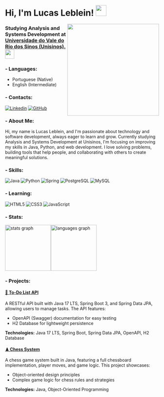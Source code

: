 <h1> Hi, I'm Lucas Leblein! <img src="https://media0.giphy.com/media/ymwg2hvAKuuuiDN1x3/200.webp?cid=ecf05e47qc3fj2hhtmdlddq2iyget8g0jz2haj89yyl64378&ep=v1_stickers_search&rid=200.webp&ct=s" width="35"></h2>
<img align='right' src="https://media.tenor.com/-UygBh3nnfEAAAAC/coding.gif" width="300">

<h3>Studying Analysis and Systems Development at <a href="https://www.unisinos.br/">Universidade do Vale do Rio dos Sinos (Unisinos).</a><img src="https://media3.giphy.com/media/v1.Y2lkPTc5MGI3NjExbnZuZDluaHJqanlwNXM4NGVtNnZ6ZnY5aDdvanVtdG1jMWNobmZ1bSZlcD12MV9pbnRlcm5hbF9naWZfYnlfaWQmY3Q9cw/VDdh2wgmzsXAc7FCd7/giphy.webp" width="30">
</h3>

<h3>- Languages:</h3>
<ul>
  <li>Portuguese (Native)</li>
  <li>English (Intermediate)</li>
</ul>


<h3>- Contacts:</h3>

[![Linkedin](https://img.shields.io/badge/LinkedIn-0077B5?style=for-the-badge&logo=linkedin&logoColor=white)](https://www.linkedin.com/in/lucas-leblein-9a4a98334)
[![GitHub](https://img.shields.io/badge/GitHub-100000?style=for-the-badge&logo=github&logoColor=white)](https://github.com/Lucas-LDev)

<h3>- About Me:</h3>
<p>Hi, my name is Lucas Leblein, and I'm passionate about technology and software development, always eager to learn and grow. Currently studying Analysis and Systems Development at Unisinos, I'm focusing on improving my skills in Java, Python, and web development. I love solving problems, building tools that help people, and collaborating with others to create meaningful solutions.</p>



<h3>- Skills: </h3>

![Java](https://img.shields.io/badge/java-%23ED8B00.svg?style=for-the-badge&logo=openjdk&logoColor=white) 
![Python](https://img.shields.io/badge/python-3670A0?style=for-the-badge&logo=python&logoColor=ffdd54) 
![Spring](https://img.shields.io/badge/spring-%236DB33F.svg?style=for-the-badge&logo=spring&logoColor=white) 
![PostgreSQL](https://img.shields.io/badge/PostgreSQL-000?style=for-the-badge&logo=postgresql) 
![MySQL](https://img.shields.io/badge/MySQL-00000F?style=for-the-badge&logo=mysql&logoColor=white)

<h3> - Learning: </h3>

![HTML5](https://img.shields.io/badge/HTML5-E34F26?style=for-the-badge&logo=html5&logoColor=white)
![CSS3](https://img.shields.io/badge/CSS3-1572B6?style=for-the-badge&logo=css3&logoColor=white)
![JavaScript](https://img.shields.io/badge/JavaScript-F7DF1E?style=for-the-badge&logo=javascript&logoColor=black)

<h3>- Stats: </h3>
<div style="display: flex; justify-content: left; align-items: center;">
  <img src="https://github-readme-stats.vercel.app/api?username=Lucas-LDev&hide_title=false&hide_rank=false&show_icons=true&include_all_commits=true&count_private=true&disable_animations=false&theme=radical&locale=en&hide_border=false&order=1" height="150" alt="stats graph"/>
  <img src="https://github-readme-stats.vercel.app/api/top-langs?username=Lucas-LDev&locale=en&hide_title=false&layout=compact&card_width=320&langs_count=5&theme=radical&hide_border=false&order=2" height="150" alt="languages graph"/>
</div>


<h3>- Projects:</h3>
<section>
  <h4><a href="https://github.com/Lucas-LDev/to-do-list-api" target="_blank">📝 To-Do List API</a></h4>
  <p>A RESTful API built with Java 17 LTS, Spring Boot 3, and Spring Data JPA, allowing users to manage tasks. The API features:</p>
  <ul>
    <li>OpenAPI (Swagger) documentation for easy testing</li>
    <li>H2 Database for lightweight persistence</li>
  </ul>
  <p><strong>Technologies:</strong> Java 17 LTS, Spring Boot, Spring Data JPA, OpenAPI, H2 Database</p>

  <h4><a href="https://github.com/Lucas-LDev/Chess-System" target="_blank">♟ Chess System</a></h4>
  <p>A chess game system built in Java, featuring a full chessboard implementation, player moves, and game logic. This project showcases:</p>
  <ul>
    <li>Object-oriented design principles</li>
    <li>Complex game logic for chess rules and strategies</li>
  </ul>
  <p><strong>Technologies:</strong> Java, Object-Oriented Programming</p>
</section>






